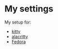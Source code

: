 # My settings

My setup for: 
* [kitty](https://github.com/kovidgoyal/kitty) 
* [alacritty](https://github.com/alacritty/alacritty) 
* [Fedora](https://getfedora.org/)
